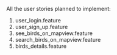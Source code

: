 All the user stories planned to implement:
1. user_login.feature
2. user_sign_up.feature
3. see_birds_on_mapview.feature
4. search_birds_on_mapview.feature
5. birds_details.feature